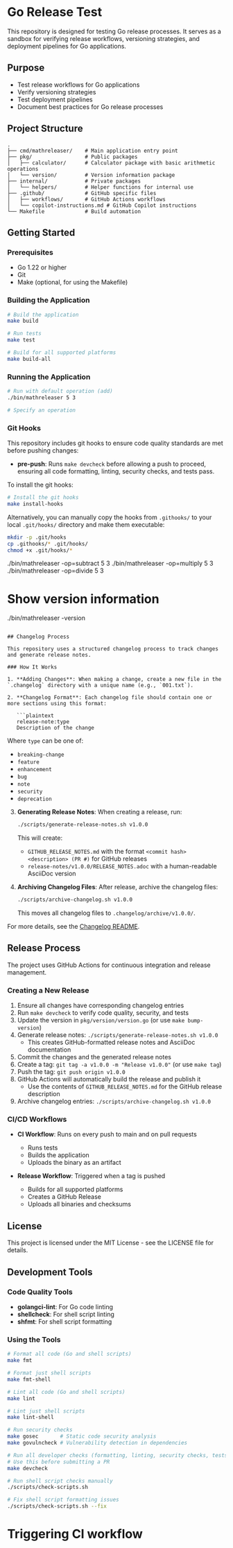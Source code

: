 # Go Release Test

This repository is designed for testing Go release processes. It serves as a sandbox for verifying release workflows, versioning strategies, and deployment pipelines for Go applications.

## Purpose

- Test release workflows for Go applications
- Verify versioning strategies
- Test deployment pipelines
- Document best practices for Go release processes

## Project Structure

```plaintext
.
├── cmd/mathreleaser/    # Main application entry point
├── pkg/                 # Public packages
│   ├── calculator/      # Calculator package with basic arithmetic operations
│   └── version/         # Version information package
├── internal/            # Private packages
│   └── helpers/         # Helper functions for internal use
├── .github/             # GitHub specific files
│   ├── workflows/       # GitHub Actions workflows
│   └── copilot-instructions.md # GitHub Copilot instructions
└── Makefile             # Build automation
```

## Getting Started

### Prerequisites

- Go 1.22 or higher
- Git
- Make (optional, for using the Makefile)

### Building the Application

```bash
# Build the application
make build

# Run tests
make test

# Build for all supported platforms
make build-all
```

### Running the Application

```bash
# Run with default operation (add)
./bin/mathreleaser 5 3

# Specify an operation
```

### Git Hooks

This repository includes git hooks to ensure code quality standards are met before pushing changes:

- **pre-push**: Runs `make devcheck` before allowing a push to proceed, ensuring all code formatting, linting, security checks, and tests pass.

To install the git hooks:

```bash
# Install the git hooks
make install-hooks
```

Alternatively, you can manually copy the hooks from `.githooks/` to your local `.git/hooks/` directory and make them executable:

```bash
mkdir -p .git/hooks
cp .githooks/* .git/hooks/
chmod +x .git/hooks/*
```
./bin/mathreleaser -op=subtract 5 3
./bin/mathreleaser -op=multiply 5 3
./bin/mathreleaser -op=divide 5 3

# Show version information
./bin/mathreleaser -version
```

## Changelog Process

This repository uses a structured changelog process to track changes and generate release notes.

### How It Works

1. **Adding Changes**: When making a change, create a new file in the `.changelog` directory with a unique name (e.g., `001.txt`).

2. **Changelog Format**: Each changelog file should contain one or more sections using this format:

   ```plaintext
   release-note:type
   Description of the change
   ```

   Where `type` can be one of:
   - `breaking-change`
   - `feature`
   - `enhancement`
   - `bug`
   - `note`
   - `security`
   - `deprecation`

3. **Generating Release Notes**: When creating a release, run:

   ```bash
   ./scripts/generate-release-notes.sh v1.0.0
   ```

   This will create:
   - `GITHUB_RELEASE_NOTES.md` with the format `<commit hash> <description> (PR #)` for GitHub releases
   - `release-notes/v1.0.0/RELEASE_NOTES.adoc` with a human-readable AsciiDoc version

4. **Archiving Changelog Files**: After release, archive the changelog files:

   ```bash
   ./scripts/archive-changelog.sh v1.0.0
   ```

   This moves all changelog files to `.changelog/archive/v1.0.0/`.

For more details, see the [Changelog README](.changelog/README.md).

## Release Process

The project uses GitHub Actions for continuous integration and release management.

### Creating a New Release

1. Ensure all changes have corresponding changelog entries
2. Run `make devcheck` to verify code quality, security, and tests
3. Update the version in `pkg/version/version.go` (or use `make bump-version`)
4. Generate release notes: `./scripts/generate-release-notes.sh v1.0.0`  
   - This creates GitHub-formatted release notes and AsciiDoc documentation
5. Commit the changes and the generated release notes
6. Create a tag: `git tag -a v1.0.0 -m "Release v1.0.0"` (or use `make tag`)
7. Push the tag: `git push origin v1.0.0`
8. GitHub Actions will automatically build the release and publish it
   - Use the contents of `GITHUB_RELEASE_NOTES.md` for the GitHub release description
9. Archive changelog entries: `./scripts/archive-changelog.sh v1.0.0`

### CI/CD Workflows

- **CI Workflow**: Runs on every push to main and on pull requests
  - Runs tests
  - Builds the application
  - Uploads the binary as an artifact

- **Release Workflow**: Triggered when a tag is pushed
  - Builds for all supported platforms
  - Creates a GitHub Release
  - Uploads all binaries and checksums

## License

This project is licensed under the MIT License - see the LICENSE file for details.

## Development Tools

### Code Quality Tools

- **golangci-lint**: For Go code linting
- **shellcheck**: For shell script linting
- **shfmt**: For shell script formatting

### Using the Tools

```bash
# Format all code (Go and shell scripts)
make fmt

# Format just shell scripts
make fmt-shell

# Lint all code (Go and shell scripts)
make lint

# Lint just shell scripts
make lint-shell

# Run security checks
make gosec       # Static code security analysis
make govulncheck # Vulnerability detection in dependencies

# Run all developer checks (formatting, linting, security checks, tests)
# Use this before submitting a PR
make devcheck

# Run shell script checks manually
./scripts/check-scripts.sh

# Fix shell script formatting issues
./scripts/check-scripts.sh --fix
```
# Triggering CI workflow
